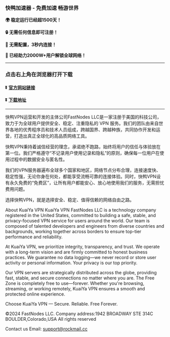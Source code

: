 ### 快鸭加速器 - 免费加速 畅游世界
**:earth_africa: 稳定运行已经超1500天！**

**:lock: 无需任何信息即可注册！**

**:rocket: 无需配置，3秒内连接！**

**:man: 已经助力2000W+用户解锁全球网络！**

---
### 点击右上角在浏览器打开下载
#### :arrow_double_down: [官方网站链接](http://xddx.cc)
#### :arrow_double_down: [下载地址]([http://xddx.cc](https://kuaiyavpn.github.io/download))


---

快鸭VPN运营和开发的主体公司FastNodes LLC是一家注册于美国的科技公司，致力于为全球用户提供安全、稳定、注重隐私的 VPN 服务。我们的团队由来自世界各地的优秀程序员和技术人员组成，跨越国界、跨越种族，共同协作开发和运营，打造出真正全球化的高品质网络工具。

快鸭VPN秉持着诚信经营的理念，承诺绝不跑路，始终将用户的信任与体验放在第一位。我们严格遵守“不记录用户使用记录和隐私”的原则，确保每一位用户在使用过程中的数据安全与匿名性。

我们的VPN服务器遍布全球多个国家和地区，网络节点分布合理，连接速度快、稳定性强，无论你身在何处，都能享受流畅可靠的连接体验。同时，快鸭VPN设有永久免费的“免费区”，让所有用户都能安心、放心地使用我们的服务，无需担忧费用问题。

选择快鸭VPN，就是选择安全、稳定、值得信赖的网络自由之路。

About KuaiYa VPN
KuaiYa VPN FastNodes LLC is a technology company registered in the United States, committed to building a safe, stable, and privacy-focused VPN service for users around the world. Our team is composed of talented developers and engineers from diverse countries and backgrounds, working together across borders to ensure top-tier performance and reliability.

At KuaiYa VPN, we prioritize integrity, transparency, and trust. We operate with a long-term vision and are firmly committed to honest business practices. We guarantee no data logging—we never record or store user activity or personal information. Your privacy is our top priority.

Our VPN servers are strategically distributed across the globe, providing fast, stable, and secure connections no matter where you are. The Free Zone is completely free to use—forever. Whether you're browsing, streaming, or working remotely, KuaiYa VPN ensures a smooth and protected online experience.

Choose KuaiYa VPN — Secure. Reliable. Free Forever.

©2024 FastNodes LLC.
Company address:1942 BROADWAY STE 314C BOULDER,Colorado,USA  All rights reserved

Contact us Email:  support@rockmail.cc 


